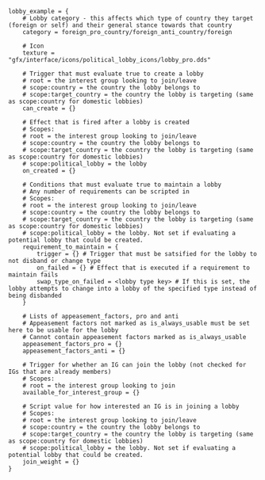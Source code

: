 ﻿	lobby_example = {
		# Lobby category - this affects which type of country they target (foreign or self) and their general stance towards that country
		category = foreign_pro_country/foreign_anti_country/foreign

		# Icon
		texture = "gfx/interface/icons/political_lobby_icons/lobby_pro.dds" 

		# Trigger that must evaluate true to create a lobby
		# root = the interest group looking to join/leave
		# scope:country = the country the lobby belongs to
		# scope:target_country = the country the lobby is targeting (same as scope:country for domestic lobbies)
		can_create = {}
	
		# Effect that is fired after a lobby is created
		# Scopes:
		# root = the interest group looking to join/leave
		# scope:country = the country the lobby belongs to
		# scope:target_country = the country the lobby is targeting (same as scope:country for domestic lobbies)
		# scope:political_lobby = the lobby
		on_created = {}
	
		# Conditions that must evaluate true to maintain a lobby
		# Any number of requirements can be scripted in
		# Scopes:
		# root = the interest group looking to join/leave
		# scope:country = the country the lobby belongs to
		# scope:target_country = the country the lobby is targeting (same as scope:country for domestic lobbies)
		# scope:political_lobby = the lobby. Not set if evaluating a potential lobby that could be created.
		requirement_to_maintain = {
			trigger = {} # Trigger that must be satsified for the lobby to not disband or change type	
			on_failed = {} # Effect that is executed if a requirement to maintain fails
			swap_type_on_failed = <lobby type key> # If this is set, the lobby attempts to change into a lobby of the specified type instead of being disbanded
		}	
	
		# Lists of appeasement_factors, pro and anti
		# Appeasement factors not marked as is_always_usable must be set here to be usable for the lobby
		# Cannot contain appeasement factors marked as is_always_usable
		appeasement_factors_pro = {}
		appeasement_factors_anti = {}
	
		# Trigger for whether an IG can join the lobby (not checked for IGs that are already members)
		# Scopes:
		# root = the interest group looking to join
		available_for_interest_group = {}
	
		# Script value for how interested an IG is in joining a lobby
		# Scopes:
		# root = the interest group looking to join/leave
		# scope:country = the country the lobby belongs to
		# scope:target_country = the country the lobby is targeting (same as scope:country for domestic lobbies)
		# scope:political_lobby = the lobby. Not set if evaluating a potential lobby that could be created.
		join_weight = {}
	}
